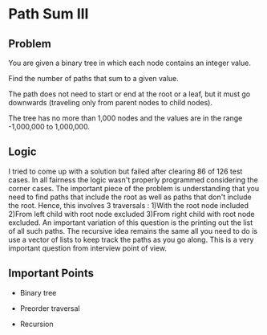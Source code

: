 # Path Sum III

## Problem

You are given a binary tree in which each node contains an integer value.

Find the number of paths that sum to a given value.

The path does not need to start or end at the root or a leaf, but it must go downwards (traveling only from parent nodes to child nodes).

The tree has no more than 1,000 nodes and the values are in the range -1,000,000 to 1,000,000.

## Logic

I tried to come up with a solution but failed after clearing 86 of 126 test cases. In all fairness the logic wasn't properly programmed considering the corner cases. The important piece of the problem is understanding that you need to find paths that include the root as well as paths that don't include the root. Hence, this involves 3 traversals : 1)With the root node included 2)From left child with root node excluded 3)From right child with root node excluded. An important variation of this question is the printing out the list of all such paths. The recursive idea remains the same all you need to do is use a vector of lists to keep track the paths as you go along. This is a very important question from interview point of view.

## Important Points

- Binary tree

- Preorder traversal

- Recursion
